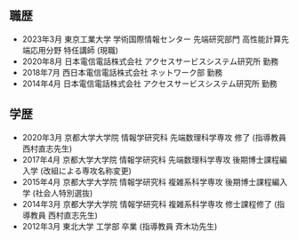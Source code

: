 ## 職歴
- 2023年3月 東京工業大学 学術国際情報センター 先端研究部門 高性能計算先端応用分野 特任講師 (現職)
- 2020年8月 日本電信電話株式会社 アクセスサービスシステム研究所 勤務
- 2018年7月 西日本電信電話株式会社 ネットワーク部 勤務
- 2014年4月 日本電信電話株式会社 アクセスサービスシステム研究所 勤務

## 学歴
- 2020年3月 京都大学大学院 情報学研究科 先端数理科学専攻 修了 (指導教員 西村直志先生)
- 2017年4月 京都大学大学院 情報学研究科 先端数理科学専攻 後期博士課程編入学 (改組による専攻名称変更)
- 2015年4月 京都大学大学院 情報学研究科 複雑系科学専攻 後期博士課程編入学 (社会人特別選抜)
- 2014年3月 京都大学大学院 情報学研究科 複雑系科学専攻 修士課程修了 (指導教員 西村直志先生)
- 2012年3月 東北大学 工学部 卒業 (指導教員 斉木功先生)